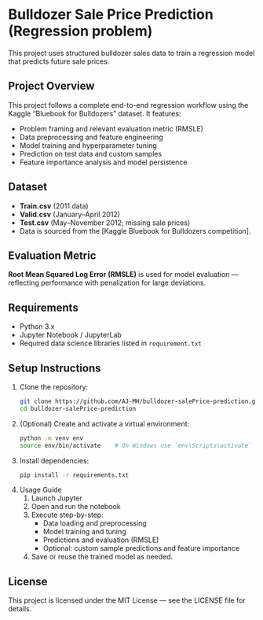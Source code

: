 # Bulldozer Sale Price Prediction (Regression problem)

This project uses structured bulldozer sales data to train a regression model that predicts future sale prices.

##  Project Overview
This project follows a complete end-to-end regression workflow using the Kaggle “Bluebook for Bulldozers” dataset.
It features:
- Problem framing and relevant evaluation metric (RMSLE)
- Data preprocessing and feature engineering
- Model training and hyperparameter tuning
- Prediction on test data and custom samples
- Feature importance analysis and model persistence

## Dataset  
- **Train.csv** (2011 data)  
- **Valid.csv** (January–April 2012)  
- **Test.csv** (May–November 2012; missing sale prices)  
- Data is sourced from the [Kaggle Bluebook for Bulldozers competition].  

## Evaluation Metric  
**Root Mean Squared Log Error (RMSLE)** is used for model evaluation — reflecting performance with penalization for large deviations.

## Requirements  
- Python 3.x  
- Jupyter Notebook / JupyterLab  
- Required data science libraries listed in `requirement.txt`

## Setup Instructions  
1. Clone the repository:
   ```bash
   git clone https://github.com/AJ-MH/bulldozer-salePrice-prediction.git
   cd bulldozer-salePrice-prediction
2. (Optional) Create and activate a virtual environment:
    ```bash
   python -m venv env
   source env/bin/activate    # On Windows use `env\Scripts\activate`
4. Install dependencies:
   ```bash
   pip install -r requirements.txt
5. Usage Guide
   1. Launch Jupyter
   2. Open and run the notebook
   3. Execute step-by-step:
      * Data loading and preprocessing
      * Model training and tuning
      * Predictions and evaluation (RMSLE)
      * Optional: custom sample predictions and feature importance
    4. Save or reuse the trained model as needed.

 ## License
 This project is licensed under the MIT License — see the LICENSE file for details.
